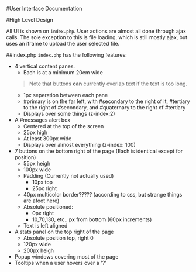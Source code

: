 #User Interface Documentation

#High Level Design

All UI is shown on `index.php`.
User actions are almost all done through ajax calls.
The sole exception to this is file loading, which is still mostly ajax, but uses an iframe to upload the user selected file.

##index.php
`index.php` has the following features:

* 4 vertical content panes.
    * Each is at a minimum 20em wide
    > Note that buttons **can** currently overlap text if the text is too long.
    * 1px seperation between each pane
    * #primary is on the far left, with #secondary to the right of it, #tertiary to the right of #secondary, and #quaternary to the right of #tertiary
    * Displays over some things (z-index:2)
* A #messages alert box
    * Centered at the top of the screen
    * 25px high
    * At least 300px wide
    * Displays over almost everything (z-index: 100)
* 7 buttons on the bottom right of the page (Each is identical except for position)
    * 55px heigh
    * 100px wide
    * Padding (Currently not actually used)
        * 10px top
        * 25px right
    * 40px multicolor border????? (according to css, but strange things are afoot here)
    * Absolute positioned:
        * 0px right
        * 10,70,130, etc.. px from bottom (60px increments)
    * Text is left aligned
* A stats panel on the top right of the page
    * Absolute position top, right 0
    * 120px wide
    * 200px heigh
* Popup windows covering most of the page
* Tooltips when a user hovers over a '?'
